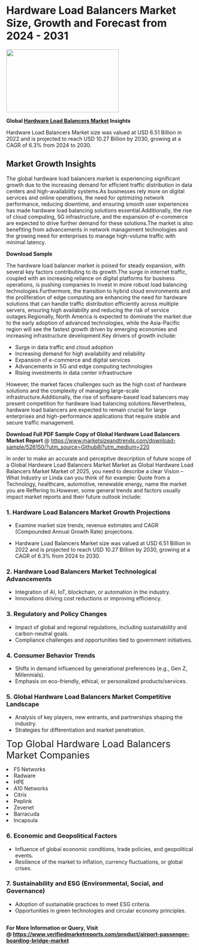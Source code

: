 <H1>Hardware Load Balancers Market Size, Growth and Forecast from 2024 - 2031</H1><img class="aligncenter size-medium wp-image-584254" src="https://thirdeyenews.in/wp-content/uploads/2024/09/Global-Market-Research-300x168.jpeg" alt="" width="300" height="168" /><p><strong>Global&nbsp;<a href="https://www.marketsizeandtrends.com/download-sample/526150/?utm_source=Github8j?utm_medium=220">Hardware Load Balancers Market</a> Insights</strong></p><p>Hardware Load Balancers Market size was valued at USD 6.51 Billion in 2022 and is projected to reach USD 10.27 Billion by 2030, growing at a CAGR of 6.3% from 2024 to 2030.</p><p><h2>Market Growth Insights</h2> <p>The global hardware load balancers market is experiencing significant growth due to the increasing demand for efficient traffic distribution in data centers and high-availability systems.As businesses rely more on digital services and online operations, the need for optimizing network performance, reducing downtime, and ensuring smooth user experiences has made hardware load balancing solutions essential.Additionally, the rise of cloud computing, 5G infrastructure, and the expansion of e-commerce are expected to drive further demand for these solutions.The market is also benefiting from advancements in network management technologies and the growing need for enterprises to manage high-volume traffic with minimal latency.</p> <p><strong>Download Sample</strong></p> <p>The hardware load balancer market is poised for steady expansion, with several key factors contributing to its growth.The surge in internet traffic, coupled with an increasing reliance on digital platforms for business operations, is pushing companies to invest in more robust load balancing technologies.Furthermore, the transition to hybrid cloud environments and the proliferation of edge computing are enhancing the need for hardware solutions that can handle traffic distribution efficiently across multiple servers, ensuring high availability and reducing the risk of service outages.Regionally, North America is expected to dominate the market due to the early adoption of advanced technologies, while the Asia-Pacific region will see the fastest growth driven by emerging economies and increasing infrastructure development.Key drivers of growth include: <ul> <li>Surge in data traffic and cloud adoption</li> <li>Increasing demand for high availability and reliability</li> <li>Expansion of e-commerce and digital services</li> <li>Advancements in 5G and edge computing technologies</li> <li>Rising investments in data center infrastructure</li> </ul> <p>However, the market faces challenges such as the high cost of hardware solutions and the complexity of managing large-scale infrastructure.Additionally, the rise of software-based load balancers may present competition for hardware load balancing solutions.Nevertheless, hardware load balancers are expected to remain crucial for large enterprises and high-performance applications that require stable and secure traffic management.</p> <p><span class=""><strong>Download Full PDF Sample Copy of Global Hardware Load Balancers Market Report</strong> @ <a href="https://www.marketsizeandtrends.com/download-sample/526150/?utm_source=Github8j?utm_medium=220" target="_blank">https://www.marketsizeandtrends.com/download-sample/526150/?utm_source=Github8j?utm_medium=220</a></span></p><p>In order to make an accurate and perceptive description of future scope of a Global&nbsp;Hardware Load Balancers Market Market as Global&nbsp;Hardware Load Balancers Market Market of 2025, you need to describe a clear Vision &ndash; What Industry or Linda can you think of for example: Quote from a Technology, healthcare, automotive, renewable energy, name the market you are Reffering to.However, some general trends and factors usually impact market reports and their future outlook include:</p><h3>1.&nbsp;<strong>Hardware Load Balancers Market Growth Projections</strong></h3><ul><li>Examine market size trends, revenue estimates and CAGR (Compounded Annual Growth Rate) projections.</li><li><p>Hardware Load Balancers Market size was valued at USD 6.51 Billion in 2022 and is projected to reach USD 10.27 Billion by 2030, growing at a CAGR of 6.3% from 2024 to 2030.</p></li></ul><h3>2.&nbsp;<strong>Hardware Load Balancers Market Technological Advancements</strong></h3><ul><li>Integration of AI, IoT, blockchain, or automation in the industry.</li><li>Innovations driving cost reductions or improving efficiency.</li></ul><h3>3.&nbsp;<strong>Regulatory and Policy Changes</strong></h3><ul><li>Impact of global and regional regulations, including sustainability and carbon-neutral goals.</li><li>Compliance challenges and opportunities tied to government initiatives.</li></ul><h3>4.&nbsp;<strong>Consumer Behavior Trends</strong></h3><ul><li>Shifts in demand influenced by generational preferences (e.g., Gen Z, Millennials).</li><li>Emphasis on eco-friendly, ethical, or personalized products/services.</li></ul><h3>5.&nbsp;<strong>Global Hardware Load Balancers Market Competitive Landscape</strong></h3><ul><li>Analysis of key players, new entrants, and partnerships shaping the industry.</li><li>Strategies for differentiation and market penetration.</li></ul><p data-pm-slice="1 1 []"><span style="color: inherit; font-family: inherit; font-size: 25px;">Top Global Hardware Load Balancers Market Companies</span></p><div class="" data-test-id=""><p><li>F5 Networks</li><li> Radware</li><li> HPE</li><li> A10 Networks</li><li> Citrix</li><li> Peplink</li><li> Zevenet</li><li> Barracuda</li><li> Incapsula</li></p></div><h3>6.&nbsp;<strong>Economic and Geopolitical Factors</strong></h3><ul><li>Influence of global economic conditions, trade policies, and geopolitical events.</li><li>Resilience of the market to inflation, currency fluctuations, or global crises.</li></ul><h3>7.&nbsp;<strong>Sustainability and ESG (Environmental, Social, and Governance)</strong></h3><ul><li>Adoption of sustainable practices to meet ESG criteria.</li><li>Opportunities in green technologies and circular economy principles.</li></ul><h2><strong style="font-size: 14px;">For More Information or Query, Visit @&nbsp;</strong><a style="background-color: #ffffff; font-size: 14px;" href="https://www.marketsizeandtrends.com/report/hardware-load-balancers-market/" target="_blank">https://www.verifiedmarketreports.com/product/airport-passenger-boarding-bridge-market</a></h2>